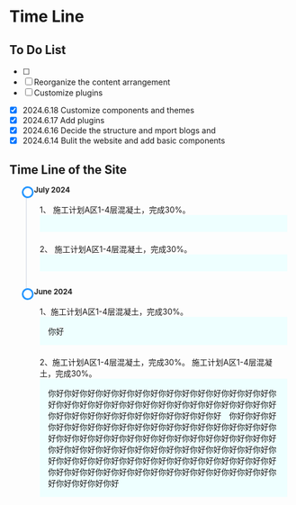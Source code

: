 # Time Line

## To Do List
- [ ] 
- [ ] Reorganize the content arrangement
- [ ] Customize plugins

* [x] 2024.6.18 Customize components and themes  
* [x] 2024.6.17 Add plugins
* [x] 2024.6.16 Decide the structure and mport blogs and   
* [x] 2024.6.14 Bulit the website and add basic components

## Time Line of the Site

<ul class="timeline-list">
<!-- The Top 1 -->
<li class="timeline-item">
    <div class="timeline-item_tail"></div>
    <div class="timeline-item_node"></div>
    <div class="timeline-item_wrapper">
        <div class="timeline-item_timestamp">July 2024</div>
        <div class="timeline-item_content">
            <div class="tbox">
                <div class="tbox-title">
                    <span class="index">1、</span>
                    <span class="text">施工计划A区1-4层混凝土，完成30%。</span>
                </div>
                <div class="tbox-content">
                </div>
            </div>
            <div class="tbox">
                <div class="tbox-title">
                    <span class="index">2、</span>
                    <span class="text">施工计划A区1-4层混凝土，完成30%。</span>
                </div>
                <div class="tbox-content">
                </div>
            </div>
        </div>
    </div>
</li>
<!-- Another Part -->
<li class="timeline-item">
    <div class="timeline-item_tail"></div>
    <div class="timeline-item_node"></div>
    <div class="timeline-item_wrapper">
        <div class="timeline-item_timestamp">June 2024</div>
        <div class="timeline-item_content">
            <!--  -->
            <div class="tbox">
                <div class="tbox-title"><span class="index">1、施工计划A区1-4层混凝土，完成30%。</span></div>
                <div class="tbox-content">
                  你好
                </div>
            </div>
            <!--  -->
            <div class="tbox">
                <div class="tbox-title"><span class="index">2、施工计划A区1-4层混凝土，完成30%。</span>
                <span class="text">施工计划A区1-4层混凝土，完成30%。</span></div>
                <div class="tbox-content">
                你好你好你好你好你好你好你好你好你好你好你好你好你好你好你好你好你好你好你好你好你好你好你好你好你好你好你好你好你好你好你好你好你好你好你好你好你好你好你好你好
                <image src='https://i3.mjj.rip/2024/06/17/5005f59ed1748c5d98bdcc9eab0bf9d0.jpeg' style='width:10px'></image>你好你好你好你好你好你好你好你好你好你好你好你好你好你好你好你好你好你好你好你好你好你好你好你好你好你好你好你好你好你好你好你好你好你好你好你好你好你好你好你好你好你好你好你好你好你好你好你好你好你好你好你好你好你好你好你好你好你好你好你好你好你好你好你好你好你好你好你好你好你好你好你好你好你好你好你好你好你好你好你好
                </div>
            </div>
            <!--  -->
        </div>
    </div>
</li>
<!-- Another Part -->
</ul>

<style>
.timeline-list{
    margin: 0;
    font-size: 14px;
    list-style: none;  
}
.timeline-item:last-child .timeline-item_tail {
    display: none;
}
.timeline-item{
    position: relative;
    padding-bottom: 20px;
}
.timeline-item_tail{
    position: absolute;
    left: 5px;
    height: 100%;
    border-left: 2px solid rgb(228,231,237);
}

.timeline-item_node{
    position: absolute;
    background-color: #e4e7ed;
    border-radius: 50%;
    display: flex;
    justify-content: center;
    align-items: center;
    left: -2px;
    width: 15px;
    height: 15px;
    background: #fff;
    border:3px solid #2395FF
}
.timeline-item_wrapper{
    position: relative;
    padding-left: 20px;
    top: 0px;
}
.timeline-item_timestamp{
    margin-bottom: 8px;
    padding-top: 0px;
    color: #242424;
    line-height: 1;
    font-weight: 700;
    font-size: 13px;      
}
.delclass{
    color: #0379FB;
    font-weight: normal;
    cursor: pointer;
}
.delclass:hover{
    color: #2395FF;
}
.tbox{
    padding:10px;
    
}
.tbox-content{
    background:rgb(238, 255, 255);
    padding: 15px;
    width: auto;
    height: auto;
}
.pannel{
    border-radius: 4px;
    border: 1px solid #ebeef5;
    background-color: #fff;
    overflow: hidden;
    color: #303133;
    transition: .3s;
   
}
.pannel-header{
    padding: 20px;
}
.pannel-body{
    padding: 20px;
}
.pannel.shadow{
    box-shadow: 0 2px 12px 0 rgba(0,0,0,.1);
}
.config{
    background:rgba(252,252,252,1);
    padding: 20px;
    margin-bottom: 15px;
    position: relative;  
}
.delItem{
    position: absolute;
    font-size: 17px;
    color: #333;
    top: -8px;
    right: -5px;
    cursor: pointer;
}
.config-content{
    margin-top: 15px;
}
.imgLabel{
    width: 80px;
    color: #999;
}
.imgList{
    margin-left: 80px;
    padding: 10px;
    background: rgba(246,246,246,1);
}
</style>